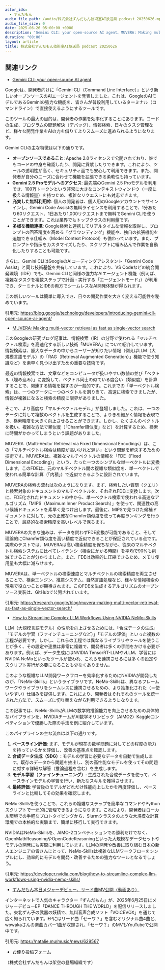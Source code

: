 ```yaml
---
actor_ids:
  - ずんだもん
audio_file_path: /audio/株式会社ずんだもん技術室AI放送局_podcast_20250626.mp3
audio_file_size: 0
date: 2025-06-26 05:00:00 +0900
description: 'Gemini CLI: your open-source AI agent、MUVERA: Making multi-vector retrieval as fast as single-vector search、How to Streamline Complex LLM Workflows Using NVIDIA NeMo-Skills、ずんだもん本日メジャーデビュー、リード曲MV公開（動画あり）'
duration: "00:00"
layout: article
title: 株式会社ずんだもん技術室AI放送局 podcast 20250626
---
```


## 関連リンク


- [Gemini CLI: your open-source AI agent](https://blog.google/technology/developers/introducing-gemini-cli-open-source-ai-agent/)  


Googleは、開発者向けに「Gemini CLI（Command Line Interface）」という新しいオープンソースのAIエージェントを発表しました。これは、GoogleのAIモデルであるGeminiの強力な機能を、皆さんが普段利用しているターミナル（コマンドライン）で直接使えるようにするツールです。

このツールの最大の目的は、開発者の作業を効率化することにあります。コードの生成、プログラムの問題解決（デバッグ）、情報検索、日々のタスク管理など、様々な開発作業をAIの力を借りてよりスムーズに進められるようになります。

Gemini CLIの主な特徴は以下の通りです。

*   **オープンソースであること**: Apache 2.0ライセンスで公開されており、誰でもコードの中身を確認したり、開発に貢献したりできます。これにより、ツールの透明性が高く、セキュリティ面でも安心して利用できます。また、開発者が自分のニーズに合わせて機能を拡張できる柔軟性も持っています。
*   **Gemini 2.5 Proモデルへのアクセス**: 最先端のGemini 2.5 Proモデルを利用でき、100万トークンという非常に大きなコンテキストウィンドウ（一度に扱える情報量）を持つため、複雑なリクエストにも対応できます。
*   **充実した無料利用枠**: 個人の開発者は、個人用のGoogleアカウントでサインインし、Gemini Code Assistの無料ライセンスを利用することで、1分あたり60リクエスト、1日あたり1,000リクエストまで無料でGemini CLIを使うことができます。これは業界でもトップクラスの利用量です。
*   **多様な機能連携**: Google検索と連携してリアルタイムな情報を取得し、プロンプトの回答精度を高める「グラウンディング」機能や、独自の拡張機能を追加できる仕組み（Model Context Protocol）も備わっています。また、プロンプトや指示をカスタマイズしたり、スクリプトに組み込んで作業を自動化したりすることも可能です。

さらに、Gemini CLIはGoogleのAIコーディングアシスタント「Gemini Code Assist」と同じ技術基盤を共有しています。これにより、VS Codeなどの統合開発環境（IDE）でも、Gemini CLIと同様の強力なAIエージェント機能（例えば、複雑なタスクを複数ステップで計画・実行する「エージェントモード」）が利用でき、ターミナルとIDEの両方でシームレスなAI開発体験が得られます。

この新しいツールは簡単に導入でき、日々の開発作業を大きく変える可能性を秘めています。

引用元: https://blog.google/technology/developers/introducing-gemini-cli-open-source-ai-agent/


- [MUVERA: Making multi-vector retrieval as fast as single-vector search](https://research.google/blog/muvera-making-multi-vector-retrieval-as-fast-as-single-vector-search/)  


このGoogleの研究ブログ記事は、情報検索（IR）の分野で使われる「マルチベクトル検索」を高速化する新しい技術「MUVERA」について紹介しています。情報検索は、膨大なデータの中からユーザーが知りたい情報（例えばLLM（大規模言語モデル）の「RAG（Retrieval Augmented Generation）」機能で使う知識など）を素早く見つけ出すための重要な技術です。

最近の情報検索では、文章などをコンピュータが扱いやすい数値の並び「ベクトル（埋め込み）」に変換して、ベクトル同士の似ている度合い（類似度）を計算することで、関連する情報を探すのが一般的です。これまでの「単一ベクトル検索」は、一つのデータに一つのベクトルを割り当て、高速に検索できましたが、情報が複雑になると検索の精度に限界がありました。

そこで、より高度な「マルチベクトルモデル」が登場しました。これは、一つのデータに対して複数のベクトルを生成することで、よりきめ細かく情報を表現でき、検索精度を大きく向上させることができます。しかし、たくさんのベクトルを扱い、複雑な方法で類似度（「Chamfer類似度」など）を計算するため、検索に時間がかかってしまうという課題がありました。

MUVERA（Multi-Vector Retrieval via Fixed Dimensional Encodings）は、この「マルチベクトル検索は精度が高いけれど遅い」という問題を解決するための技術です。MUVERAは、複雑なマルチベクトルの情報を「FDE（Fixed Dimensional Encoding）」という、たった一つのシンプルな単一ベクトルに変換します。このFDEは、元のマルチベクトル間の複雑な類似度を、単一ベクトルで使われる簡単な計算（「内積」）で近似できるように設計されています。

MUVERAの検索の流れは次のようになります。まず、検索したい質問（クエリ）と検索対象のドキュメントのマルチベクトルを、それぞれFDEに変換します。次に、FDE化されたドキュメントの中から、単一ベクトル検索で使われる高速なアルゴリズム「MIPS（Maximum Inner Product Search）」を使って、関連性の高い候補ドキュメントを素早く見つけ出します。最後に、MIPSで見つけた候補ドキュメントに対して、元の正確なChamfer類似度を使って再度ランキングを行うことで、最終的な検索精度を高いレベルで保ちます。

MUVERAの大きな強みは、データを問わずFDE変換が可能であること、そして理論的にChamfer類似度を高い精度で近似できることが保証されている点です。実際のテストでは、MUVERAは高い検索精度を保ちながら、従来のマルチベクトル検索システムに比べてレイテンシ（検索にかかる時間）を平均で90%も削減できることが分かりました。また、FDEは効率的に圧縮できるため、メモリ使用量も大幅に減らせます。

MUVERAは、単一ベクトルの検索速度とマルチベクトルの検索精度を両立させることで、検索エンジン、推薦システム、自然言語処理など、様々な情報検索の現場で役立つことが期待されます。このFDEを生成するアルゴリズムのオープンソース実装は、GitHubで公開されています。

引用元: https://research.google/blog/muvera-making-multi-vector-retrieval-as-fast-as-single-vector-search/


- [How to Streamline Complex LLM Workflows Using NVIDIA NeMo-Skills](https://developer.nvidia.com/blog/how-to-streamline-complex-llm-workflows-using-nvidia-nemo-skills/)  


LLM（大規模言語モデル）の性能を向上させるためには、「合成データの生成」「モデルの学習（ファインチューニングなど）」「モデルの評価」といった複数の工程が必要です。しかし、これらの工程では異なるライブラリやツールを使うことが多く、その設定や連携は非常に複雑で、開発者は多くの手間をかける必要があります。例えば、データ生成にはNVIDIA TensorRT-LLMやvLLM、学習にはNVIDIA NeMoといったツールが使われ、これらを連携させるには多くの設定やスクリプト実行が必要になることも少なくありません。

このような複雑なLLM開発ワークフローを効率化するためにNVIDIAが開発したのが、「NeMo-Skills」というライブラリです。NeMo-Skillsは、異なるフレームワークやライブラリをシームレスに連携させるための、より抽象化された（＝使いやすい）仕組みを提供します。これにより、開発者はそれぞれのツールを統一された方法で、スムーズに切り替えながら利用できるようになります。

この記事では、NeMo-SkillsがLLMの数学的推論能力を向上させるための具体的なパイプラインを、NVIDIAチームがAI数学オリンピック（AIMO2）Kaggleコンペティションで優勝した際の手法を例に紹介しています。

このパイプラインの主な流れは以下の通りです。

1.  **ベースライン評価**: まず、モデルが現在の数学問題に対してどの程度の能力を持っているかを評価し、改善の基準点を確認します。
2.  **合成データ生成（SDG）**: モデルの学習に必要なデータを自動で生成します。既存のデータから問題を抽出し、別の高性能なモデルを使ってその問題に対する詳細な解答（推論過程を含む）を生成します。
3.  **モデル学習（ファインチューニング）**: 生成された合成データを使って、ベースラインモデルの学習を行い、新たなスキルを獲得させます。
4.  **最終評価**: 学習後のモデルがどれだけ性能向上したかを再度評価し、ベースラインと比較してその効果を確認します。

NeMo-Skillsを使うことで、これらの複雑なステップを簡単なコマンドやPythonスクリプトで一元的に管理できるようになります。これにより、開発者はローカル環境での手軽なプロトタイピングから、Slurmクラスタのような大規模な計算環境での本格的な実験まで、簡単に移行して実行できます。

NVIDIAはNeMo-Skillsを、AIMO-2コンペティションでの勝利だけでなく、OpenMathReasoningやOpenCodeReasoningといった大規模なデータセットやモデルの開発にも実際に利用しています。LLMの開発や改善に取り組む日本の新人エンジニアの皆さんにとって、NeMo-Skillsは複雑なLLMワークフローをシンプルにし、効率的にモデルを開発・改善するための強力なツールとなるでしょう。

引用元: https://developer.nvidia.com/blog/how-to-streamline-complex-llm-workflows-using-nvidia-nemo-skills/


- [ずんだもん本日メジャーデビュー、リード曲MV公開（動画あり）](https://natalie.mu/music/news/629567)  


インターネットで人気のキャラクター「ずんだもん」が、2025年6月25日にメジャーデビューEP「DANCE THROUGH THE WORLD」を配信リリースしました。東北ずん子の武器の妖精で、無料音声合成ソフト「VOICEVOX」を通じて広く知られています。EPにはリード曲「セーワ？」を含むオリジナル曲4曲と、wowakaさんの楽曲カバー1曲が収録され、「セーワ？」のMVもYouTubeで公開中です。

引用元: https://natalie.mu/music/news/629567



- [お便り投稿フォーム](https://forms.gle/ffg4JTfqdiqK62qf9)

（株式会社ずんだもんは架空の登場組織です）
